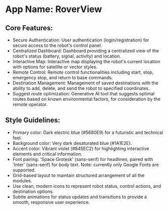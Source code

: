 # **App Name**: RoverView

## Core Features:

- Secure Authentication: User authentication (login/registration) for secure access to the robot's control panel.
- Centralized Dashboard: Dashboard providing a centralized view of the robot's status (battery, signal, activity) and location.
- Interactive Map: Interactive map displaying the robot's current location with options for satellite or vector styles.
- Remote Control: Remote control functionalities including start, stop, emergency stop, and return to base commands.
- Destination Management: Management of saved destinations with the ability to add, delete, and send the robot to specified coordinates.
- Suggest route optimization: Generative AI tool that suggests optimal routes based on known environmental factors, for consideration by the remote operator.

## Style Guidelines:

- Primary color: Dark electric blue (#5680E9) for a futuristic and technical feel.
- Background color: Very dark desaturated blue (#1A1E2E).
- Accent color: Vibrant violet (#845EC2) for highlighting interactive elements and critical information.
- Font pairing: 'Space Grotesk' (sans-serif) for headlines, paired with 'Inter' (sans-serif) for body text. Note: currently only Google Fonts are supported.
- Grid-based layout to maintain structured arrangement of all the modules.
- Use clean, modern icons to represent robot status, control actions, and destination options.
- Subtle animations for status updates and transitions to provide a smooth, responsive user experience.